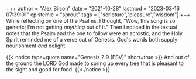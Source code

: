 +++
author = "Alex Bilson"
date = "2021-10-28"
lastmod = "2023-03-16 07:39:01"
epistemic = "sprout"
tags = ["scripture","pleasure","wisdom"]
+++
While reflecting on one of the Psalms, I thought, "Wow, this song is so generic; I'm not getting _anything_ out of it." Then I noticed in the textual notes that the Psalm and the one to follow were an acrostic, and the Holy Spirit reminded me of a verse out of Genesis. God's words both supply nourishment _and_ delight.

{{< notice type=quote name="Genesis 2:9 (ESV)" short=true >}}
And out of the ground the LORD God made to spring up every tree that is pleasant to the sight and good for food.
{{< /notice >}}
